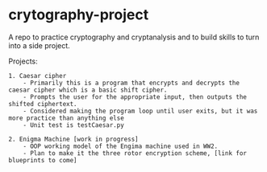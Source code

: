 # crytography-project

A repo to practice cryptography and cryptanalysis and to build skills to turn into a side project.

Projects:

    1. Caesar cipher
        - Primarily this is a program that encrypts and decrypts the caesar cipher which is a basic shift cipher.
        - Prompts the user for the appropriate input, then outputs the shifted ciphertext. 
        - Considered making the program loop until user exits, but it was more practice than anything else
        - Unit test is testCaesar.py
        
    2. Enigma Machine [work in progress]
        - OOP working model of the Engima machine used in WW2.
        - Plan to make it the three rotor encryption scheme, [link for blueprints to come]
        
        
